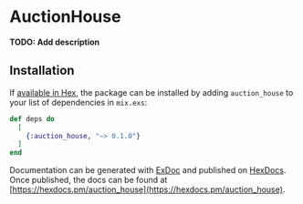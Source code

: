 # AuctionHouse

**TODO: Add description**

## Installation

If [available in Hex](https://hex.pm/docs/publish), the package can be installed
by adding `auction_house` to your list of dependencies in `mix.exs`:

```elixir
def deps do
  [
    {:auction_house, "~> 0.1.0"}
  ]
end
```

Documentation can be generated with [ExDoc](https://github.com/elixir-lang/ex_doc)
and published on [HexDocs](https://hexdocs.pm). Once published, the docs can
be found at [https://hexdocs.pm/auction_house](https://hexdocs.pm/auction_house).
